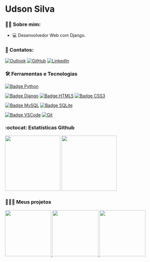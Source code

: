 # Udson Silva

### 👨🏾 Sobre mim:

- 💻 Desenvolvedor Web com Django.

### 📧 Contatos:

[![Outlook](https://img.shields.io/badge/-Outlook-0078D4?style=for-the-badge&logo=microsoftoutlook)](mailto:udson2112@outlook.com)
[![GitHub](https://img.shields.io/badge/GitHub-000?style=for-the-badge&logo=github)](https://github.com/udson)
[![LinkedIn](https://img.shields.io/badge/-LinkedIn-0A66C2?style=for-the-badge&logo=linkedin)](https://www.linkedin.com/in/udson-silva-a572a124/)

### 🛠️ Ferramentas e Tecnologias

[![Badge Python](https://img.shields.io/badge/Python-14354C?style=for-the-badge&logo=python&logoColor=white)](https://www.python.org/)

[![Badge Django](https://img.shields.io/badge/-Django-092E20?style=for-the-badge&logo=Django)](https://img.shields.io/badge/-DJANGO-092E20?style=for-the-badge&logo=Django)
[![Badge HTML5](https://img.shields.io/badge/HTML5-e34f26.svg?&style=for-the-badge&logo=html5&logoColor=white)](https://pt.wikipedia.org/wiki/HTML5)
[![Badge CSS3](https://img.shields.io/badge/CSS3-1572b6.svg?&style=for-the-badge&logo=css3&logoColor=white)](https://pt.wikipedia.org/wiki/CSS3)

[![Badge MySQL](https://img.shields.io/badge/MySQL-4479a1.svg?&style=for-the-badge&logo=mysql&logoColor=white)](https://www.mysql.com/)
[![Badge SQLite](https://img.shields.io/badge/-SQLite-003B57?style=for-the-badge&logo=sqlite)](https://www.sqlite.org/index.html)

[![Badge VSCode](https://img.shields.io/badge/VSCode-007acc.svg?&style=for-the-badge&logo=visualstudiocode&logoColor=white)](https://code.visualstudio.com/)
[![Git](https://img.shields.io/badge/GIT-E44C30?style=for-the-badge&logo=git&logoColor=white)](https://git-scm.com/)

### :octocat: Estatísticas Github

<img height="180em" src="https://github-readme-stats.vercel.app/api/top-langs/?username=udson&layout=compact&langs_count=7&theme=dracula"/>
<img height="180em" src="https://github-readme-stats.vercel.app/api?username=udson&show_icons=true&theme=dracula&count_private=true"/>

### 👨🏾‍💻 Meus projetos

<a href="https://github.com/udson/CS50W_search">
<img height="150em" src="https://github-readme-stats.vercel.app/api/pin/?username=udson&repo=CS50W_search&theme=dracula&show_icons=true"/>
</a>
<a href="https://github.com/udson/CS50W_wiki">
<img height="150em" src="https://github-readme-stats.vercel.app/api/pin/?username=udson&repo=CS50W_wiki&theme=dracula&show_icons=true"/>
</a>
<a href="https://github.com/udson/CS50W_commerce">
<img height="150em" src="https://github-readme-stats.vercel.app/api/pin/?username=udson&repo=CS50W_commerce&theme=dracula&show_icons=true"/>
</a>